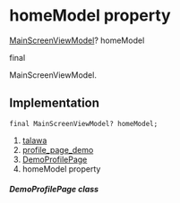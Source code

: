 
<div>

# homeModel property

</div>


[MainScreenViewModel](../../view_model_main_screen_view_model/MainScreenViewModel-class.md)?
homeModel


final




MainScreenViewModel.



## Implementation

``` language-dart
final MainScreenViewModel? homeModel;
```







1.  [talawa](../../index.md)
2.  [profile_page_demo](../../views_demo_screens_profile_page_demo/)
3.  [DemoProfilePage](../../views_demo_screens_profile_page_demo/DemoProfilePage-class.md)
4.  homeModel property

##### DemoProfilePage class







